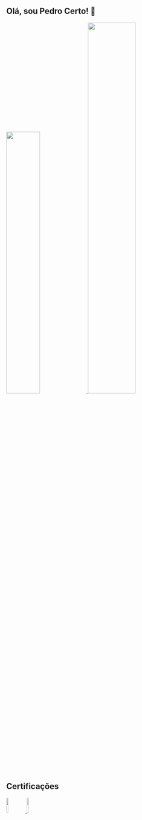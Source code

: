 ## Olá, sou Pedro Certo! 👋

<div>
  <a href="https://github.com/pedroamcerto">
  <img width="42%" src="https://github-readme-stats.vercel.app/api?username=pedroamcerto&show_icons=true&theme=transparent&hide_border=true">
  <img width="50%" src="https://github-readme-stats.vercel.app/api/top-langs/?username=pedroamcerto&layout=compact&theme=transparent">
  </a>
</div>
<br>

## Certificações

<div>
  <a href="https://learn.microsoft.com/pt-br/users/pedroaugustomartinscerto-4373/credentials/bbca3f72c8faffa7">
    <img width="10%" src="https://images.credly.com/images/be8fcaeb-c769-4858-b567-ffaaa73ce8cf/image.png">
  </a>
  <a href="https://www.credly.com/badges/31babe9b-4408-442f-a304-4f86b54b378b/public_url">
    <img width="10%" src="https://images.credly.com/images/00634f82-b07f-4bbd-a6bb-53de397fc3a6/twitter_thumb_201604_image.png">
  </a>
</div
